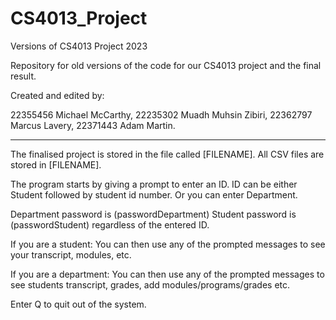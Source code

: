 # CS4013_Project
Versions of CS4013 Project 2023

Repository for old versions of the code for our CS4013 project and the final result.

Created and edited by:

22355456	Michael McCarthy,
22235302	Muadh Muhsin Zibiri,
22362797	Marcus Lavery,
22371443	Adam Martin.

-----------------------------------------------------------------------------------------------------

The finalised project is stored in the file called [FILENAME].
All CSV files are stored in [FILENAME].

The program starts by giving a prompt to enter an ID.
ID can be either Student followed by student id number.
Or you can enter Department.

Department password is (passwordDepartment)
Student password is (passwordStudent) regardless of the entered ID.

If you are a student:
You can then use any of the prompted messages to see your transcript, modules, etc.

If you are a department:
You can then use any of the prompted messages to see students transcript, grades, add modules/programs/grades etc.

Enter Q to quit out of the system.



